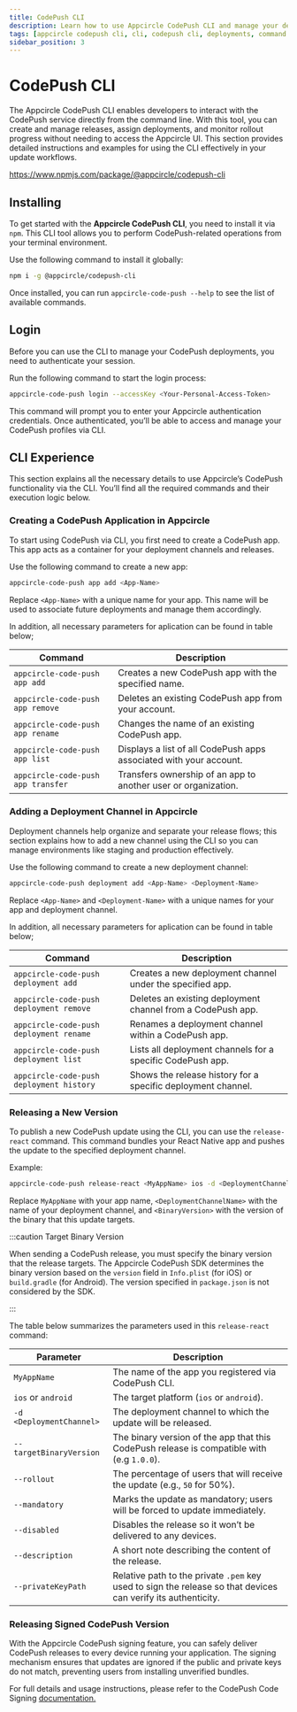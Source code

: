 ```yaml
---
title: CodePush CLI
description: Learn how to use Appcircle CodePush CLI and manage your deployments via command line.
tags: [appcircle codepush cli, cli, codepush cli, deployments, command line]
sidebar_position: 3
---
```


# CodePush CLI

The Appcircle CodePush CLI enables developers to interact with the CodePush service directly from the command line. With this tool, you can create and manage releases, assign deployments, and monitor rollout progress without needing to access the Appcircle UI. This section provides detailed instructions and examples for using the CLI effectively in your update workflows.

https://www.npmjs.com/package/@appcircle/codepush-cli

## Installing

To get started with the **Appcircle CodePush CLI**, you need to install it via `npm`. This CLI tool allows you to perform CodePush-related operations from your terminal environment.

Use the following command to install it globally:

```bash
npm i -g @appcircle/codepush-cli
```

Once installed, you can run `appcircle-code-push --help` to see the list of available commands.

## Login

Before you can use the CLI to manage your CodePush deployments, you need to authenticate your session.

Run the following command to start the login process:

```bash
appcircle-code-push login --accessKey <Your-Personal-Access-Token>
```

This command will prompt you to enter your Appcircle authentication credentials. Once authenticated, you’ll be able to access and manage your CodePush profiles via CLI.

## CLI Experience

This section explains all the necessary details to use Appcircle’s CodePush functionality via the CLI. You’ll find all the required commands and their execution logic below.

### Creating a CodePush Application in Appcircle

To start using CodePush via CLI, you first need to create a CodePush app. This app acts as a container for your deployment channels and releases.

Use the following command to create a new app:

```bash
appcircle-code-push app add <App-Name>
```

Replace `<App-Name>` with a unique name for your app. This name will be used to associate future deployments and manage them accordingly.

In addition, all necessary parameters for aplication can be found in table below;

| Command                            | Description                                                        |
|------------------------------------|--------------------------------------------------------------------|
| `appcircle-code-push app add`      | Creates a new CodePush app with the specified name.                |
| `appcircle-code-push app remove`   | Deletes an existing CodePush app from your account.                |
| `appcircle-code-push app rename`   | Changes the name of an existing CodePush app.                      |
| `appcircle-code-push app list`     | Displays a list of all CodePush apps associated with your account. |
| `appcircle-code-push app transfer` | Transfers ownership of an app to another user or organization.     |

### Adding a Deployment Channel in Appcircle

Deployment channels help organize and separate your release flows; this section explains how to add a new channel using the CLI so you can manage environments like staging and production effectively.

Use the following command to create a new deployment channel:

```bash
appcircle-code-push deployment add <App-Name> <Deployment-Name>
```
Replace `<App-Name>` and `<Deployment-Name>` with a unique names for your app and deployment channel.

In addition, all necessary parameters for aplication can be found in table below;

| Command                                  | Description                                                  |
|------------------------------------------|--------------------------------------------------------------|
| `appcircle-code-push deployment add`     | Creates a new deployment channel under the specified app.    |
| `appcircle-code-push deployment remove`  | Deletes an existing deployment channel from a CodePush app.  |
| `appcircle-code-push deployment rename`  | Renames a deployment channel within a CodePush app.          |
| `appcircle-code-push deployment list`    | Lists all deployment channels for a specific CodePush app.   |
| `appcircle-code-push deployment history` | Shows the release history for a specific deployment channel. |

### Releasing a New Version

To publish a new CodePush update using the CLI, you can use the `release-react` command. This command bundles your React Native app and pushes the update to the specified deployment channel.

Example:

```bash
appcircle-code-push release-react <MyAppName> ios -d <DeploymentChannelName> --targetBinaryVersion <BinaryVersion> [OtherOptions]
```

Replace `MyAppName` with your app name, `<DeploymentChannelName>` with the name of your deployment channel, and `<BinaryVersion>` with the version of the binary that this update targets.

:::caution Target Binary Version

When sending a CodePush release, you must specify the binary version that the release targets. The Appcircle CodePush SDK determines the binary version based on the `version` field in `Info.plist` (for iOS) or `build.gradle` (for Android). The version specified in `package.json` is not considered by the SDK.

:::

The table below summarizes the parameters used in this `release-react` command:

| Parameter                | Description                                                                                                   |
|--------------------------|---------------------------------------------------------------------------------------------------------------|
| `MyAppName`              | The name of the app you registered via CodePush CLI.                                                          |
| `ios` or `android`       | The target platform (`ios` or `android`).                                                                     |
| `-d <DeploymentChannel>` | The deployment channel to which the update will be released.                                                  |
| `--targetBinaryVersion`  | The binary version of the app that this CodePush release is compatible with (e.g `1.0.0`).                    |
| `--rollout`              | The percentage of users that will receive the update (e.g., `50` for 50%).                                    |
| `--mandatory`            | Marks the update as mandatory; users will be forced to update immediately.                                    |
| `--disabled`             | Disables the release so it won’t be delivered to any devices.                                                 |
| `--description`          | A short note describing the content of the release.                                                           |
| `--privateKeyPath`       | Relative path to the private `.pem` key used to sign the release so that devices can verify its authenticity. |


### Releasing Signed CodePush Version

With the Appcircle CodePush signing feature, you can safely deliver CodePush releases to every device running your application. The signing mechanism ensures that updates are ignored if the public and private keys do not match, preventing users from installing unverified bundles. 

For full details and usage instructions, please refer to the CodePush Code Signing [documentation.](/code-push/code-push-code-signing)

